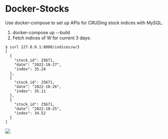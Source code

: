 # Docker-Stocks
Use docker-compose to set up APIs for CRUDing stock indices with MySQL.

1. docker-compose up --build
2. Fetch indices of W for current 3 days:
```
$ curl 127.0.0.1:8000/indices/w/3
[
  {
    "stock_id": 25671,
    "date": "2022-10-27",
    "index": 35.24
  },
  {
    "stock_id": 25671,
    "date": "2022-10-26",
    "index": 35.11
  },
  {
    "stock_id": 25671,
    "date": "2022-10-25",
    "index": 34.52
  }
]
```
[![](https://i.imgur.com/IbQypPg.png)]()
